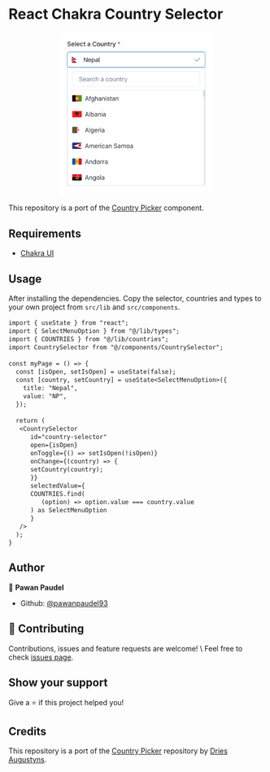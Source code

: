 # React Chakra Country Selector

<div align="center">
  <img src="public/picker.png" alt="Chakra Selector" width="300" height="auto">
</div>

This repository is a port of the [Country Picker](https://github.com/driaug/country-picker) component.

## Requirements

- [Chakra UI](https://chakra-ui.com/)

## Usage

After installing the dependencies. Copy the selector, countries and types to your own project from `src/lib` and `src/components`.

```tsx
import { useState } from "react";
import { SelectMenuOption } from "@/lib/types";
import { COUNTRIES } from "@/lib/countries";
import CountrySelector from "@/components/CountrySelector";

const myPage = () => {
  const [isOpen, setIsOpen] = useState(false);
  const [country, setCountry] = useState<SelectMenuOption>({
    title: "Nepal",
    value: "NP",
  });

  return (
   <CountrySelector
      id="country-selector"
      open={isOpen}
      onToggle={() => setIsOpen(!isOpen)}
      onChange={(country) => {
      setCountry(country);
      }}
      selectedValue={
      COUNTRIES.find(
         (option) => option.value === country.value
      ) as SelectMenuOption
      }
   />
  );
}
```

## Author

👤 **Pawan Paudel**

- Github: [@pawanpaudel93](https://github.com/pawanpaudel93)

## 🤝 Contributing

Contributions, issues and feature requests are welcome! \ Feel free to check [issues page](https://github.com/pawanpaudel93/chakra-country-picker/issues).

## Show your support

Give a ⭐️ if this project helped you!

## Credits

This repository is a port of the [Country Picker](https://github.com/driaug/country-picker) repository by [Dries Augustyns](https://github.com/driaug).

